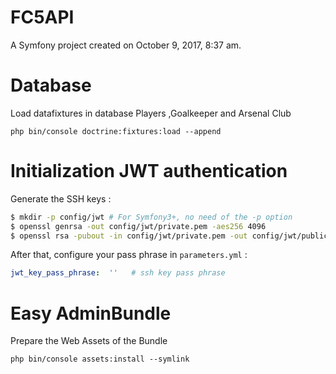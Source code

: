 FC5API
=====

A Symfony project created on October 9, 2017, 8:37 am.

# Database

Load datafixtures in database
Players ,Goalkeeper and Arsenal Club
```
php bin/console doctrine:fixtures:load --append
```

# Initialization JWT authentication

Generate the SSH keys :

``` bash
$ mkdir -p config/jwt # For Symfony3+, no need of the -p option
$ openssl genrsa -out config/jwt/private.pem -aes256 4096
$ openssl rsa -pubout -in config/jwt/private.pem -out config/jwt/public.pem
```

After that, configure your pass phrase in `parameters.yml` :

``` yaml
jwt_key_pass_phrase:  ''   # ssh key pass phrase
```

# Easy AdminBundle

Prepare the Web Assets of the Bundle

```
php bin/console assets:install --symlink
```